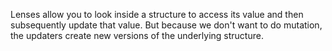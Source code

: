 Lenses allow you to look inside a structure to access its value and then subsequently 
update that value.  But because we don't want to do mutation, the updaters create new
versions of the underlying structure.
